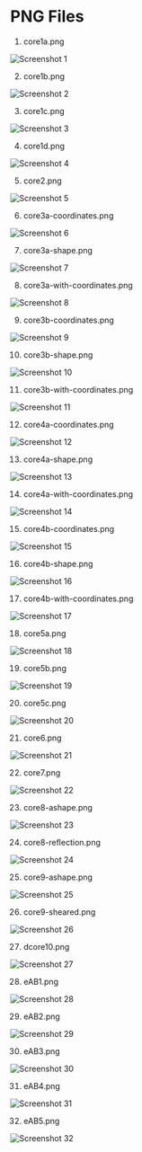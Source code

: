 # PNG Files

1. core1a.png

![Screenshot 1](screenshots/core1a.png)

2. core1b.png

![Screenshot 2](screenshots/core1b.png)

3. core1c.png

![Screenshot 3](screenshots/core1c.png)

4. core1d.png

![Screenshot 4](screenshots/core1d.png)

5. core2.png

![Screenshot 5](screenshots/core2.png)

6. core3a-coordinates.png

![Screenshot 6](screenshots/core3a-coordinates.png)

7. core3a-shape.png

![Screenshot 7](screenshots/core3a-shape.png)

8. core3a-with-coordinates.png

![Screenshot 8](screenshots/core3a-with-coordinates.png)

9. core3b-coordinates.png

![Screenshot 9](screenshots/core3b-coordinates.png)

10. core3b-shape.png

![Screenshot 10](screenshots/core3b-shape.png)

11. core3b-with-coordinates.png

![Screenshot 11](screenshots/core3b-with-coordinates.png)

12. core4a-coordinates.png

![Screenshot 12](screenshots/core4a-coordinates.png)

13. core4a-shape.png

![Screenshot 13](screenshots/core4a-shape.png)

14. core4a-with-coordinates.png

![Screenshot 14](screenshots/core4a-with-coordinates.png)

15. core4b-coordinates.png

![Screenshot 15](screenshots/core4b-coordinates.png)

16. core4b-shape.png

![Screenshot 16](screenshots/core4b-shape.png)

17. core4b-with-coordinates.png

![Screenshot 17](screenshots/core4b-with-coordinates.png)

18. core5a.png

![Screenshot 18](screenshots/core5a.png)

19. core5b.png

![Screenshot 19](screenshots/core5b.png)

20. core5c.png

![Screenshot 20](screenshots/core5c.png)

21. core6.png

![Screenshot 21](screenshots/core6.png)

22. core7.png

![Screenshot 22](screenshots/core7.png)

23. core8-ashape.png

![Screenshot 23](screenshots/core8-ashape.png)

24. core8-reflection.png

![Screenshot 24](screenshots/core8-reflection.png)

25. core9-ashape.png

![Screenshot 25](screenshots/core9-ashape.png)

26. core9-sheared.png

![Screenshot 26](screenshots/core9-sheared.png)

27. dcore10.png

![Screenshot 27](screenshots/dcore10.png)

28. eAB1.png

![Screenshot 28](screenshots/eAB1.png)

29. eAB2.png

![Screenshot 29](screenshots/eAB2.png)

30. eAB3.png

![Screenshot 30](screenshots/eAB3.png)

31. eAB4.png

![Screenshot 31](screenshots/eAB4.png)

32. eAB5.png

![Screenshot 32](screenshots/eAB5.png)

